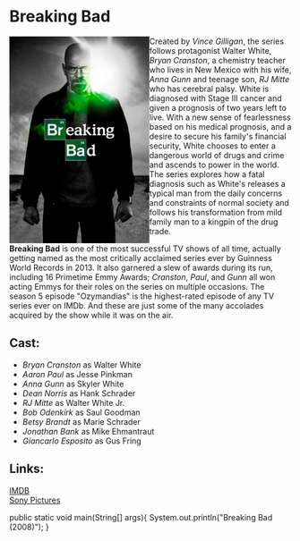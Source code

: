 # **Breaking Bad**

<img src="breakingbad.jpg" align="left" width= 250px>

Created by _Vince Gilligan_, the series follows protagonist Walter White, _Bryan Cranston_, a chemistry teacher who lives in New Mexico with his wife, _Anna Gunn_ and teenage son, _RJ Mitte_ who has cerebral palsy. White is diagnosed with Stage III cancer and given a prognosis of two years left to live. With a new sense of fearlessness based on his medical prognosis, and a desire to secure his family's financial security, White chooses to enter a dangerous world of drugs and crime and ascends to power in the world. The series explores how a fatal diagnosis such as White's releases a typical man from the daily concerns and constraints of normal society and follows his transformation from mild family man to a kingpin of the drug trade.

**Breaking Bad** is one of the most successful TV shows of all time, actually getting named as the most critically acclaimed series ever by Guinness World Records in 2013. It also garnered a slew of awards during its run, including 16 Primetime Emmy Awards; _Cranston_, _Paul_, and _Gunn_ all won acting Emmys for their roles on the series on multiple occasions. The season 5 episode "Ozymandias" is the highest-rated episode of any TV series ever on IMDb. And these are just some of the many accolades acquired by the show while it was on the air.

## **Cast:**

- _Bryan Cranston_ as Walter White
- _Aaron Paul_ as Jesse Pinkman
- _Anna Gunn_ as Skyler White
- _Dean Norris_ as Hank Schrader
- _RJ Mitte_ as Walter White Jr.
- _Bob Odenkirk_ as Saul Goodman
- _Betsy Brandt_ as Marie Schrader
- _Jonathan Bank_ as Mike Ehmantraut
- _Giancarlo Esposito_ as Gus Fring<br>

## Links:

[IMDB](https://www.imdb.com/title/tt0903747/)<br>
[Sony Pictures](https://www.sonypictures.com/tv/breakingbad)

public static void main(String[] args){
System.out.println("Breaking Bad (2008)");
}
